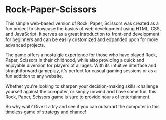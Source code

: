 # Rock-Paper-Scissors
This simple web-based version of Rock, Paper, Scissors was created as a fun project to showcase the basics of web development using HTML, CSS, and JavaScript. It serves as a great introduction to front-end development for beginners and can be easily customized and expanded upon for more advanced projects.

The game offers a nostalgic experience for those who have played Rock, Paper, Scissors in their childhood, while also providing a quick and enjoyable diversion for players of all ages. With its intuitive interface and straightforward gameplay, it's perfect for casual gaming sessions or as a fun addition to any website.

Whether you're looking to sharpen your decision-making skills, challenge yourself against the computer, or simply unwind and have some fun, this Rock, Paper, Scissors game is sure to provide hours of entertainment.

So why wait? Give it a try and see if you can outsmart the computer in this timeless game of strategy and chance!
